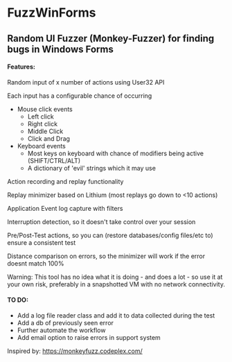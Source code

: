 # FuzzWinForms
## Random UI Fuzzer (Monkey-Fuzzer) for finding bugs in Windows Forms

#### Features:

Random input of x number of actions using User32 API

Each input has a configurable chance of occurring
  * Mouse click events
    - Left click
    - Right click
    - Middle Click
    - Click and Drag
  * Keyboard events
    - Most keys on keyboard with chance of modifiers being active (SHIFT/CTRL/ALT)
    - A dictionary of 'evil' strings which it may use

Action recording and replay functionality

Replay minimizer based on Lithium (most replays go down to <10 actions)

Application Event log capture with filters

Interruption detection, so it doesn't take control over your session

Pre/Post-Test actions, so you can (restore databases/config files/etc to) ensure a consistent test  

Distance comparison on errors, so the minimizer will work if the error doesnt match 100%

Warning:  This tool has no idea what it is doing - and does a lot - so use it at your own risk, preferably in a snapshotted VM with no network connectivity.  

#### TO DO:

* Add a log file reader class and add it to data collected during the test
* Add a db of previously seen error
* Further automate the workflow
* Add email option to raise errors in support system

Inspired by: https://monkeyfuzz.codeplex.com/
